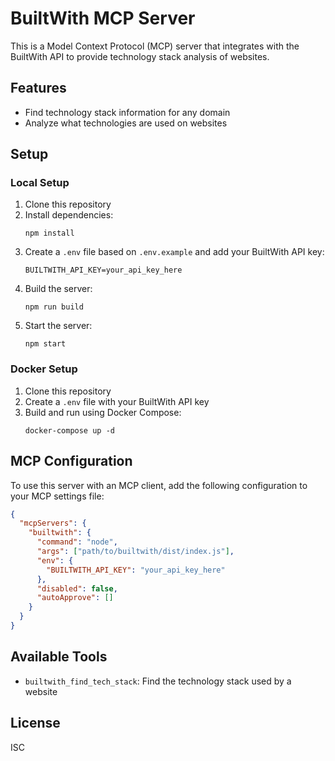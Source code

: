 # BuiltWith MCP Server

This is a Model Context Protocol (MCP) server that integrates with the BuiltWith API to provide technology stack analysis of websites.

## Features

- Find technology stack information for any domain
- Analyze what technologies are used on websites

## Setup

### Local Setup

1. Clone this repository
2. Install dependencies:
   ```
   npm install
   ```
3. Create a `.env` file based on `.env.example` and add your BuiltWith API key:
   ```
   BUILTWITH_API_KEY=your_api_key_here
   ```
4. Build the server:
   ```
   npm run build
   ```
5. Start the server:
   ```
   npm start
   ```

### Docker Setup

1. Clone this repository
2. Create a `.env` file with your BuiltWith API key
3. Build and run using Docker Compose:
   ```
   docker-compose up -d
   ```

## MCP Configuration

To use this server with an MCP client, add the following configuration to your MCP settings file:

```json
{
  "mcpServers": {
    "builtwith": {
      "command": "node",
      "args": ["path/to/builtwith/dist/index.js"],
      "env": {
        "BUILTWITH_API_KEY": "your_api_key_here"
      },
      "disabled": false,
      "autoApprove": []
    }
  }
}
```

## Available Tools

- `builtwith_find_tech_stack`: Find the technology stack used by a website

## License

ISC
